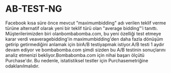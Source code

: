# AB-TEST-NG
Facebook kısa süre önce mevcut "maximumbidding" adı verilen teklif verme türüne alternatif
olarak yeni bir teklif türü olan "average bidding"’i tanıttı. Müşterilerimizden biri olanbombabomba.com,
bu yeni özelliği test etmeye karar verdi veaveragebidding'in maximumbidding'den daha fazla dönüşüm
getirip getirmediğini anlamak için birA/B testiyapmak istiyor.A/B testi 1 aydır devam ediyor ve
bombabomba.com şimdi sizden bu A/B testinin sonuçlarını analiz etmenizi bekliyor.Bombabomba.com için
nihai başarı ölçütü Purchase'dır. Bu nedenle, istatistiksel testler için Purchasemetriğine odaklanılmalıdır.
